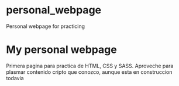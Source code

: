 # personal_webpage
Personal webpage for practicing
<h1> My personal webpage </h1>
<p> Primera pagina para practica de HTML, CSS y SASS. Aproveche para plasmar contenido cripto que conozco, aunque esta en construccion todavia </p>

